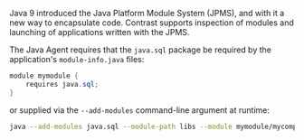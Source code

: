 <!--
title: "Using the Java Agent with Java 9+ Modules"
description: "How to use the Java agent with the Java module system"
tags: "java agent deployment modules module jigsaw"
-->

Java 9 introduced the Java Platform Module System (JPMS), and with it a new way to encapsulate code.
Contrast supports inspection of modules and launching of applications written with the JPMS.

The Java Agent requires that the `java.sql` package be required by the application's `module-info.java` files:

```java
module mymodule {
    requires java.sql;
}
```

or supplied via the `--add-modules` command-line argument at runtime:

```bash
java --add-modules java.sql --module-path libs --module mymodule/mycompany.App
```
